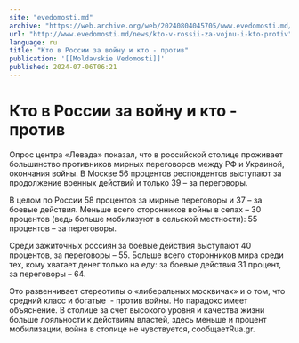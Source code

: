 ```yaml
---
site: "evedomosti.md"
archive: "https://web.archive.org/web/20240804045705/www.evedomosti.md/news/kto-v-rossii-za-vojnu-i-kto-protiv"
url: "http://www.evedomosti.md/news/kto-v-rossii-za-vojnu-i-kto-protiv"
language: ru
title: "Кто в России за войну и кто - против"
publication: '[[Moldavskie Vedomosti]]'
published: 2024-07-06T06:21
---
```


# Кто в России за войну и кто - против

Опрос центра «Левада» показал, что в российской столице проживает большинство противников мирных переговоров между РФ и Украиной, окончания войны. В Москве 56 процентов респондентов выступают за продолжение военных действий и только 39 – за переговоры.

В целом по России 58 процентов за мирные переговоры и 37 – за боевые действия. Меньше всего сторонников войны в селах – 30 процентов (ведь больше мобилизуют в сельской местности): 55 процентов – за переговоры.

Среди зажиточных россиян за боевые действия выступают 40 процентов, за переговоры – 55. Больше всего сторонников мира среди тех, кому хватает денег только на еду: за боевые действия 31 процент, за переговоры – 64.

Это развенчивает стереотипы о «либеральных москвичах» и о том, что средний класс и богатые  - против войны. Но парадокс имеет объяснение. В столице за счет высокого уровня и качества жизни больше лояльности к действиям властей, здесь меньше и процент мобилизации, война в столице не чувствуется, сообщаетRua.gr.
